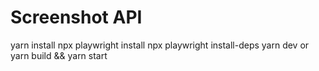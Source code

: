 # Screenshot API

yarn install
npx playwright install
npx playwright install-deps
yarn dev or yarn build && yarn start
